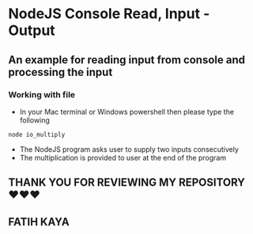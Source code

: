 # NodeJS Console Read, Input - Output

## An example for reading input from console and processing the input

### Working with file
* In your Mac terminal or Windows powershell then please type the following

```
node io_multiply

```
* The NodeJS program asks user to supply two inputs consecutively
* The multiplication is provided to user at the end of the program


## THANK YOU FOR REVIEWING MY REPOSITORY ❤️❤️❤️
## FATIH KAYA


